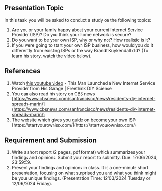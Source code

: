## Presentation Topic

In this task, you will be asked to conduct a study on the following topics:

1. Are you or your family happy about your current Internet Service Provider (ISP)? Do you think your home network is secure?
2. Do you want to be your own ISP, why or why not? How realistic is it?
3. If you were going to start your own ISP business, how would you do it differently from existing ISPs or the way Brandt Kuykendall did? (To learn his story, watch the video below).

## References

1. Watch [this youtube video](https://www.youtube.com/watch?v=p52PY_cwIsA) - This Man Launched a New Internet Service Provider from His Garage | Freethink DIY Science 
2. You can also read his story on CBS news [https://www.cbsnews.com/sanfrancisco/news/residents-diy-internet-spreads-marin/](https://www.cbsnews.com/sanfrancisco/news/residents-diy-internet-spreads-marin/)
3. The website which gives you guide on become your own ISP: [https://startyourownisp.com/](https://startyourownisp.com/)

## Requirement and Submission

1. Write a short report (2 pages, pdf format) which summarizes your findings and opinions. Submit your report to submitty. Due: 12/06/2024, 23:59:59.
2. Present your findings and opinions in class. It is a one-minute short presentation, focusing on what surprised you and what you think might be your unique findings. (Presentation Time: 12/03/2024 Tuesday or 12/06/2024 Friday).
